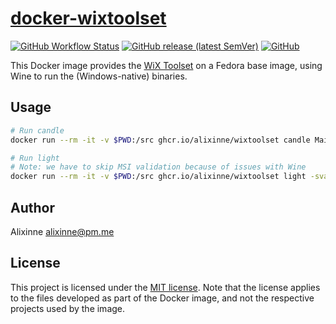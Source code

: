 # [docker-wixtoolset](https://github.com/alixinne/docker-wixtoolset)

[![GitHub Workflow Status](https://img.shields.io/github/workflow/status/alixinne/docker-wixtoolset/build)](https://github.com/alixinne/docker-wixtoolset/actions/workflows/build.yaml)
[![GitHub release (latest SemVer)](https://img.shields.io/github/v/release/alixinne/docker-wixtoolset?sort=semver)](https://github.com/alixinne/docker-wixtoolset/releases)
[![GitHub](https://img.shields.io/github/license/alixinne/docker-wixtoolset)](LICENSE)


This Docker image provides the [WiX Toolset](https://wixtoolset.org/) on a
Fedora base image, using Wine to run the (Windows-native) binaries.

## Usage

```bash
# Run candle
docker run --rm -it -v $PWD:/src ghcr.io/alixinne/wixtoolset candle Main.wxs

# Run light
# Note: we have to skip MSI validation because of issues with Wine
docker run --rm -it -v $PWD:/src ghcr.io/alixinne/wixtoolset light -sval Main.wixobj
```

## Author

Alixinne <alixinne@pm.me>

## License

This project is licensed under the [MIT license](LICENSE). Note that the
license applies to the files developed as part of the Docker image, and not the
respective projects used by the image.

